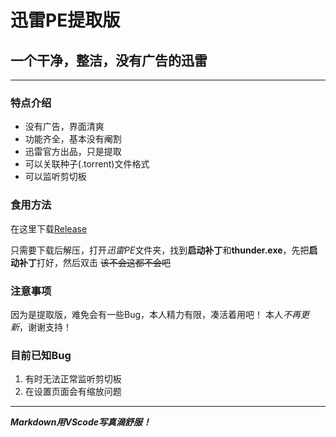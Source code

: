 # 迅雷PE提取版

## 一个干净，整洁，没有广告的迅雷

---

### 特点介绍

- 没有广告，界面清爽
- 功能齐全，基本没有阉割
- 迅雷官方出品，只是提取
- 可以关联种子(.torrent)文件格式
- 可以监听剪切板

### 食用方法

在这里下载[Release](https://github.com/Paperbab/Thunder-PE-extraction-version/releases/tag/V1)

只需要下载后解压，打开*迅雷PE*文件夹，找到**启动补丁**和**thunder.exe**，先把**启动补丁**打好，然后双击
~~该不会这都不会吧~~

### 注意事项

因为是提取版，难免会有一些Bug，本人精力有限，凑活着用吧！
本人*不再更新*，谢谢支持！

### 目前已知Bug

1. 有时无法正常监听剪切板
2. 在设置页面会有缩放问题

---

***Markdown用VScode写真滴舒服！***
